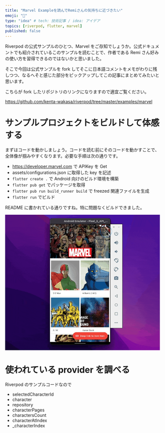 ```yaml
---
title: "Marvel Exampleを読んでRemiさんの気持ちに近づきたい"
emoji: "📝"
type: "idea" # tech: 技術記事 / idea: アイデア
topics: [riverpod, flutter, marvel]
published: false
---
```


Riverpod の公式サンプルのひとつ、Marvel をご存知でしょうか。公式ドキュメントでも紹介されているこのサンプルを読むことで、作者である Remi さん好みの使い方を習得できるのではないかと思いました。

そこで今回は公式サンプルを fork してそこに日本語コメントをメモがわりに残しつつ、なるへそと感じた部分をピックアップしてこの記事にまとめてみたいと思います。

こちらが fork したリポジトリのリンクになりますので適宜ご覧ください。

https://github.com/kenta-wakasa/riverpod/tree/master/examples/marvel

# サンプルプロジェクトをビルドして体感する

まずはコードを動かしましょう。コードを読む前にそのコードを動かすことで、全体像が掴みやすくなります。必要な手順は次の通りです。

- https://developer.marvel.com で APIKey を Get
- assets/configurations.json に取得した key を記述
- `flutter create .` で Android 向けのビルド環境を構築
- `flutter pub get` でパッケージを取得
- `flutter pub run build_runner build` で freezed 関連ファイルを生成
- `flutter run` でビルド

README に書かれている通りですね。特に問題なくビルドできました。

![](/images/marvel/build.gif)

# 使われている provider を調べる

Riverpod のサンプルコードなので

- selectedCharacterId
- character
- repository
- characterPages
- charactersCount
- characterAtIndex
- \_characterIndex
